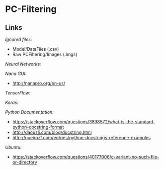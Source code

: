 PC-Filtering
============

Links
-----

*Ignored files:*
- Model/DataFiles (.csv)
- Raw PCFiltering/Images (.imgs)

*Neural Networks:*

*Nana GUI:*
 - http://nanapro.org/en-us/

*TensorFlow:*

*Keras:*

*Python Documentation:*
 - https://stackoverflow.com/questions/3898572/what-is-the-standard-python-docstring-format
 - http://daouzli.com/blog/docstring.html
 - http://queirozf.com/entries/python-docstrings-reference-examples
 
 *Ubuntu:*
 - https://stackoverflow.com/questions/40177006/c-variant-no-such-file-or-directory
